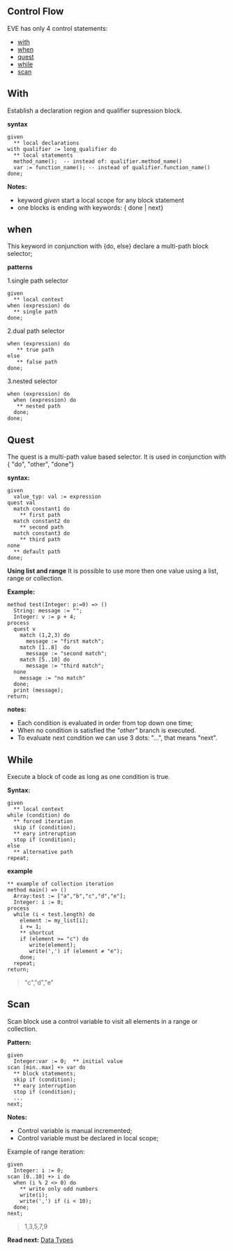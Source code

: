 ## Control Flow

EVE has only 4 control statements: 

* [with](#with)
* [when](#when)
* [quest](#quest)
* [while](#while)
* [scan](#scan)

## With

Establish a declaration region and qualifier supression block. 

**syntax**
```
given
  ** local declarations
with qualifier := long_qualifier do
  ** local statements
  method_name();  -- instead of: qualifier.method_name()
  var := function_name(); -- instead of qualifier.function_name()
done;
```

**Notes:** 

* keyword _given_ start a local scope for any block statement
* one blocks is ending with keywords: { done \| next}

## when

This keyword in conjunction with {do, else} declare a multi-path block selector;


**patterns**

1.single path selector
```
given
  ** local context
when (expression) do
  ** single path
done;
```
  
2.dual path selector
```  
when (expression) do
   ** true path
else
   ** false path
done;
```
  
3.nested selector 
```  
when (expression) do
  when (expression) do
   ** nested path
  done;
done;
```

## Quest

The quest is a multi-path value based selector. 
It is used in conjunction with { "do", "other", "done"}

**syntax:**

```
given 
  value_typ: val := expression
quest val
  match constant1 do
    ** first path
  match constant2 do
    ** second path
  match constant3 do
    ** third path
none
  ** default path
done;
```

**Using list and range**
It is possible to use more then one value using a list, range or collection. 

**Example:**
```
method test(Integer: p:=0) => ()
  String: message := "";
  Integer: v := p + 4;
process 
  quest v
    match (1,2,3) do
      message := "first match";
    match [1..8]  do
      message := "second match";
    match [5..10] do
      message := "third match";    
  none
    message := "no match"
  done;
  print (message);
return;
```

**notes:**

* Each condition is evaluated in order from top down one time;
* When no condition is satisfied the _"other"_ branch is executed.
* To evaluate next condition we can use 3 dots: "...", that means "next".


## While

Execute a block of code as long as one condition is true.

**Syntax:**
```
given
  ** local context
while (condition) do
  ** forced iteration
  skip if (condition);
  ** eary intreruption
  stop if (condition);
else
  ** alternative path  
repeat;
```
**example**

```
** example of collection iteration
method main() => ()
  Array:test := ["a","b","c","d","e"];
  Integer: i := 0;
process
  while (i < test.length) do
    element := my_list[i];
    i += 1;
    ** shortcut 
    if (element >= "c") do
       write(element);
       write(',') if (element ≠ "e");
    done;
  repeat;
return;
```
> "c","d","e"

## Scan

Scan block use a control variable to visit all elements in a range or collection.

**Pattern:**
``` 
given 
  Integer:var := 0;  ** initial value
scan [min..max] +> var do
  ** block statements;
  skip if (condition);
  ** eary interruption
  stop if (condition);
  ...
next;
```

**Notes:**    
* Control variable is manual incremented;
* Control variable must be declared in local scope;

Example of range iteration:
```
given
  Integer: i := 0;
scan [0..10] +> i do
  when (i % 2 <> 0) do
    ** write only odd numbers
    write(i);
    write(',') if (i < 10);
  done;
next;
```
> 1,3,5,7,9

**Read next:** [Data Types](data-types.md)